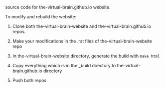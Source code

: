 source code for the-virtual-brain.github.io website.

To modify and rebuild the website:

1. Clone both the-virtual-brain-website and the-virtual-brain.github.io repos.

2. Make your modifications in the .rst files of the-virtual-brain-website repo

3. In the-virtual-brain-website directory, generate the build with ```make html```

4. Copy everything which is in the _build directory to the-virtual-brain.github.io directory

5. Push both repos 

